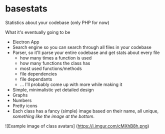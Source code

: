 # basestats
Statistics about your codebase (only PHP for now)

What it's eventually going to be
* Electron App
* Search engine so you can search through all files in your codebase
* Parser, so it'll parse your entire codebase and get stats about every file
  * how many times a function is used
  * how many functions the class has
  * most used functions/methods
  * file dependencies
  * file dependants
  * ... I'll probably come up with more while making it
* Simple, minimalistic yet detailed design
* Graphs
* Numbers
* Pretty icons
* Each class has a fancy (simple) image based on their name, all unique, _something like the image at the bottom_.

![Example image of class avatars] (https://i.imgur.com/cMXhB8h.png)
